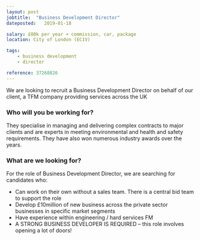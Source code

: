 ```yaml
---
layout: post
jobtitle:  "Business Development Director"
dateposted:   2019-01-18

salary: £80k per year + commission, car, package
location: City of London (EC1V)

tags:
    - business development
    - director

reference: 37268826
---
```


We are looking to recruit a Business Development Director on behalf of our client, a TFM company providing services across the UK

### Who will you be working for?

They specialise in managing and delivering complex contracts to major clients and are experts in meeting environmental and health and safety requirements. They have also won numerous industry awards over the years.

### What are we looking for?

For the role of Business Development Director, we are searching for candidates who:

- Can work on their own without a sales team. There is a central bid team to support the role
- Develop £10million of new business across the private sector businesses in specific market segments
- Have experience within engineering / hard services FM
- A STRONG BUSINESS DEVELOPER IS REQUIRED – this role involves opening a lot of doors!
